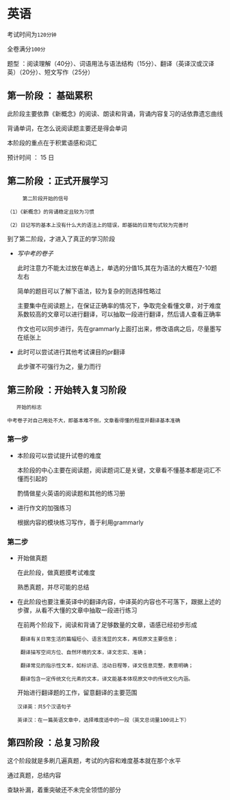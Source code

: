 # 英语

  考试时间为```120分钟```

  全卷满分```100分```

  题型 ：阅读理解（40分）、词语用法与语法结构（15分）、翻译（英译汉或汉译英）（20分）、短文写作（25分）
  
## 第一阶段 ： 基础累积

  此阶段主要依靠《新概念》的阅读、朗读和背诵，背诵内容复习的话依靠遗忘曲线
  
  背诵单词，在怎么说阅读题主要还是得会单词
  
  本阶段的重点在于积累语感和词汇
  
  预计时间 ： 15 日
  
## 第二阶段 ：正式开展学习

         第二阶段开始的信号

    （1）《新概念》的背诵稳定且较为习惯
    
    （2）日记写的基本上没有什么大的语法上的错误，即基础的日常句式较为完善时
    
  到了第二阶段，才进入了真正的学习阶段
  
- *写中考的卷子*

  此时注意力不能太过放在单选上，单选的分值15,其在为语法的大概在7-10题左右
  
  简单的题目可以了解下语法，较为复杂的则选择性略过

  主要集中在阅读题上，在保证正确率的情况下，争取完全看懂文章，对于难度系数较高的文章可以进行翻译，可以抽取一段进行翻译，然后请人查看正确率
  
  作文也可以同步进行，先在grammarly上面打出来，修改语病之后，尽量墨写在纸张上
  
- 此时可以尝试进行其他考试课目的pr翻译

  此步骤不可强行为之，量力而行
  
## 第三阶段 ：开始转入复习阶段

       开始的标志
    
    中考卷子对自己用处不大，即基本难不倒，文章看得懂的程度并翻译基本准确
    
### 第一步
    
- 本阶段可以尝试提升试卷的难度

  本阶段的中心主要在阅读题，阅读题词汇是关键，文章看不懂基本都是词汇不懂而引起的
  
  酌情做星火英语的阅读题和其他的练习册
  
- 进行作文的加强练习

  根据内容的模块练习写作，善于利用grammarly
  
### 第二步
  
- 开始做真题

  在此阶段，做真题摸考试难度
  
  熟悉真题，并尽可能的总结
  
- 在此阶段也要注重英译中的翻译内容，中译英的内容也不可落下，跟据上述的步骤，从看不大懂的文章中抽取一段进行练习

  在前两个阶段下，阅读和背诵了足够数量的文章，语感已经初步形成
  
       翻译有关日常生活的篇幅短小、语言浅显的文本，再现原文主要信息；
     
       翻译描写空间方位、自然环境的文本，译文忠实、准确；
     
       翻译常见的指示性文本，如标识语、活动日程等，译文信息完整，表意明确；
     
       翻译包含一定传统文化元素的文本，译文能基本体现原文中的传统文化内涵。
       
   开始进行翻译题的工作，留意翻译的主要范围
   
      汉译英：共5个汉语句子
      
      英译汉：在一篇英语文章中，选择难度适中的一段（英文总词量100词上下）
      
## 第四阶段 ：总复习阶段

  这个阶段就是多刷几遍真题，考试的内容和难度基本就在那个水平
  
  通过真题，总结内容
  
  查缺补漏，着重突破还不未完全领悟的部分
